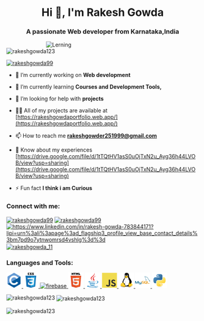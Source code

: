 <h1 align="center">Hi 👋, I'm Rakesh Gowda</h1>
<h3 align="center">A passionate Web developer from Karnataka,India</h3>
<img align="right" alt="Lerning" width="400" src="https://wallpapers.com/images/hd/web-developerat-work-illustration-png-9wxnnbpbatv5o2dn.png">

<p align="left"> <img src="https://komarev.com/ghpvc/?username=rakeshgowda123&label=Profile%20views&color=0e75b6&style=flat" alt="rakeshgowda123" /> </p>

<p align="left"> <a href="https://twitter.com/rakeshgowda99" target="blank"><img src="https://img.shields.io/twitter/follow/rakeshgowda99?logo=twitter&style=for-the-badge" alt="rakeshgowda99" /></a> </p>

- 🔭 I’m currently working on **Web development**

- 🌱 I’m currently learning **Courses and Development Tools,**

- 🤝 I’m looking for help with **projects**

- 👨‍💻 All of my projects are available at [https://rakeshgowdaportfolio.web.app/](https://rakeshgowdaportfolio.web.app/)

- 📫 How to reach me **rakeshgowder251999@gmail.com**

- 📄 Know about my experiences [https://drive.google.com/file/d/1tTQtHV1asS0uOjTxN2u_Ayg36h44LVOB/view?usp=sharing](https://drive.google.com/file/d/1tTQtHV1asS0uOjTxN2u_Ayg36h44LVOB/view?usp=sharing)

- ⚡ Fun fact **I think i am Curious**

<h3 align="left">Connect with me:</h3>
<p align="left">
<a href="https://twitter.com/rakeshgowda99" target="blank"><img align="center" src="https://raw.githubusercontent.com/rahuldkjain/github-profile-readme-generator/master/src/images/icons/Social/twitter.svg" alt="rakeshgowda99" height="30" width="40" /></a>
<a href="https://www.facebook.com/rakeshprabhugowda.gowdra" target="blank"><img align="center" src="https://raw.githubusercontent.com/rahuldkjain/github-profile-readme-generator/master/src/images/icons/Social/facebook.svg" alt="rakeshgowda99" height="30" width="40" /></a>
<a href="https://linkedin.com/in/https://www.linkedin.com/in/rakesh-gowda-783844171?lipi=urn%3ali%3apage%3ad_flagship3_profile_view_base_contact_details%3bm7pd9o7ytnwomrsd4vshlg%3d%3d" target="blank"><img align="center" src="https://raw.githubusercontent.com/rahuldkjain/github-profile-readme-generator/master/src/images/icons/Social/linked-in-alt.svg" alt="https://www.linkedin.com/in/rakesh-gowda-783844171?lipi=urn%3ali%3apage%3ad_flagship3_profile_view_base_contact_details%3bm7pd9o7ytnwomrsd4vshlg%3d%3d" height="30" width="40" /></a>
<a href="https://instagram.com/rakeshgowda_11" target="blank"><img align="center" src="https://raw.githubusercontent.com/rahuldkjain/github-profile-readme-generator/master/src/images/icons/Social/instagram.svg" alt="rakeshgowda_11" height="30" width="40" /></a>
</p>

<h3 align="left">Languages and Tools:</h3>
<p align="left"> <a href="https://www.cprogramming.com/" target="_blank" rel="noreferrer"> <img src="https://raw.githubusercontent.com/devicons/devicon/master/icons/c/c-original.svg" alt="c" width="40" height="40"/> </a> <a href="https://www.w3schools.com/css/" target="_blank" rel="noreferrer"> <img src="https://raw.githubusercontent.com/devicons/devicon/master/icons/css3/css3-original-wordmark.svg" alt="css3" width="40" height="40"/> </a> <a href="https://firebase.google.com/" target="_blank" rel="noreferrer"> <img src="https://www.vectorlogo.zone/logos/firebase/firebase-icon.svg" alt="firebase" width="40" height="40"/> </a> <a href="https://www.w3.org/html/" target="_blank" rel="noreferrer"> <img src="https://raw.githubusercontent.com/devicons/devicon/master/icons/html5/html5-original-wordmark.svg" alt="html5" width="40" height="40"/> </a> <a href="https://www.java.com" target="_blank" rel="noreferrer"> <img src="https://raw.githubusercontent.com/devicons/devicon/master/icons/java/java-original.svg" alt="java" width="40" height="40"/> </a> <a href="https://developer.mozilla.org/en-US/docs/Web/JavaScript" target="_blank" rel="noreferrer"> <img src="https://raw.githubusercontent.com/devicons/devicon/master/icons/javascript/javascript-original.svg" alt="javascript" width="40" height="40"/> </a> <a href="https://www.linux.org/" target="_blank" rel="noreferrer"> <img src="https://raw.githubusercontent.com/devicons/devicon/master/icons/linux/linux-original.svg" alt="linux" width="40" height="40"/> </a> <a href="https://www.mysql.com/" target="_blank" rel="noreferrer"> <img src="https://raw.githubusercontent.com/devicons/devicon/master/icons/mysql/mysql-original-wordmark.svg" alt="mysql" width="40" height="40"/> </a> <a href="https://www.python.org" target="_blank" rel="noreferrer"> <img src="https://raw.githubusercontent.com/devicons/devicon/master/icons/python/python-original.svg" alt="python" width="40" height="40"/> </a> </p>

<p><img align="left" src="https://github-readme-stats.vercel.app/api/top-langs?username=rakeshgowda123&show_icons=true&locale=en&layout=compact" alt="rakeshgowda123" /></p>

<p>&nbsp;<img align="center" src="https://github-readme-stats.vercel.app/api?username=rakeshgowda123&show_icons=true&locale=en" alt="rakeshgowda123" /></p>

<p><img align="center" src="https://github-readme-streak-stats.herokuapp.com/?user=rakeshgowda123&" alt="rakeshgowda123" /></p>
